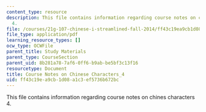 ```yaml
---
content_type: resource
description: This file contains information regarding course notes on chines characters
  4.
file: /courses/21g-107-chinese-i-streamlined-fall-2014/ff43c19ea9cb1d08a1c3ef5736b672bc_MIT21G_107F14_CourseNote_4.pdf
file_type: application/pdf
learning_resource_types: []
ocw_type: OCWFile
parent_title: Study Materials
parent_type: CourseSection
parent_uid: 8b281a78-7af6-0ff6-b9ab-be5bf3c13f16
resourcetype: Document
title: Course Notes on Chinese Characters_4
uid: ff43c19e-a9cb-1d08-a1c3-ef5736b672bc
---
```

This file contains information regarding course notes on chines characters 4.

